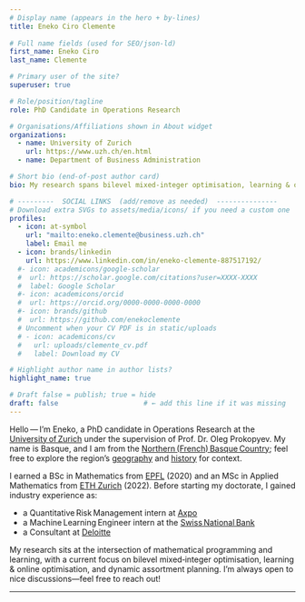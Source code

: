 ```yaml
---
# Display name (appears in the hero + by‑lines)
title: Eneko Ciro Clemente
 
# Full name fields (used for SEO/json‑ld)
first_name: Eneko Ciro
last_name: Clemente

# Primary user of the site?
superuser: true

# Role/position/tagline
role: PhD Candidate in Operations Research

# Organisations/Affiliations shown in About widget
organizations:
  - name: University of Zurich
    url: https://www.uzh.ch/en.html
  - name: Department of Business Administration

# Short bio (end‑of‑post author card)
bio: My research spans bilevel mixed‑integer optimisation, learning & online optimisation, and dynamic assortment planning.

# ---------  SOCIAL LINKS  (add/remove as needed)  ---------------
# Download extra SVGs to assets/media/icons/ if you need a custom one
profiles:
  - icon: at-symbol
    url: "mailto:eneko.clemente@business.uzh.ch"
    label: Email me
  - icon: brands/linkedin
    url: https://www.linkedin.com/in/eneko-clemente-887517192/
  #- icon: academicons/google-scholar
  #  url: https://scholar.google.com/citations?user=XXXX-XXXX
  #  label: Google Scholar
  #- icon: academicons/orcid
  #  url: https://orcid.org/0000‑0000‑0000‑0000
  #- icon: brands/github
  #  url: https://github.com/enekoclemente
  # Uncomment when your CV PDF is in static/uploads
  # - icon: academicons/cv
  #   url: uploads/clemente_cv.pdf
  #   label: Download my CV 

# Highlight author name in author lists?
highlight_name: true 

# Draft false = publish; true = hide
draft: false                     # ← add this line if it was missing
---
```

Hello — I’m Eneko, a PhD candidate in Operations Research at the [University of Zurich](https://www.uzh.ch/en.html) under the supervision of Prof. Dr. Oleg Prokopyev. My name is Basque, and I am from the [Northern (French) Basque Country](https://en.wikipedia.org/wiki/Northern_Basque_Country); feel free to explore the region’s [geography](https://en.wikipedia.org/wiki/Basque_Country_(greater_region)) and [history](https://en.wikipedia.org/wiki/History_of_the_Basque_people) for context. 

I earned a BSc in Mathematics from [EPFL](https://www.epfl.ch/) (2020) and an MSc in Applied Mathematics from [ETH Zurich](https://ethz.ch/) (2022). Before starting my doctorate, I gained industry experience as: 

- a Quantitative Risk Management intern at [Axpo](https://www.axpo.com/)  
- a Machine Learning Engineer intern at the [Swiss National Bank](https://www.snb.ch/)  
- a Consultant at [Deloitte](https://www2.deloitte.com/)

My research sits at the intersection of mathematical programming and learning, with a current focus on bilevel mixed‑integer optimisation, learning & online optimisation, and dynamic assortment planning. I’m always open to nice discussions—feel free to reach out!

---